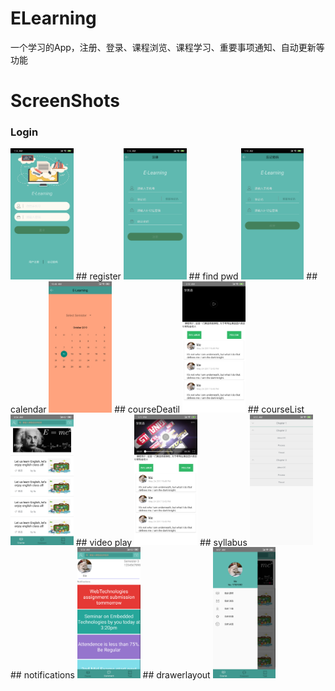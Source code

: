 # ELearning
一个学习的App，注册、登录、课程浏览、课程学习、重要事项通知、自动更新等功能


# ScreenShots
### Login ###
<img src="screenshots/login.png" width="20%" />
## register
<img src="screenshots/register.png" width="20%" />
## find pwd
<img src="screenshots/forgetPwd.png" width="20%" />
## calendar
<img src="screenshots/calendar.png" width="20%" />
## courseDeatil
<img src="screenshots/courseDetail.png" width="20%" />
## courseList
<img src="screenshots/courseList.png" width="20%" />
## video play
<img src="screenshots/playvideo.png" width="20%" />
## syllabus
<img src="screenshots/syllabus.png" width="20%" />
## notifications
<img src="screenshots/notifications.png" width="20%" />
## drawerlayout
<img src="screenshots/drawerlayout.png" width="20%" />
